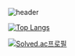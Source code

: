 ![header]([https://capsule-render.vercel.app/api?type=wave&color=auto&height=300&section=header&text=w1shope%20render&fontSize=90](https://capsule-render.vercel.app/api?type=slice&color=auto&height=300&section=header&text=w1shope&fontColor=ffffff&fontSize=90&fontAlign=75&fontAlignY=35))

[![Top Langs](https://github-readme-stats.vercel.app/api/top-langs/?username=w1shope&layout=compact)](https://github.com/w1shope/github-readme-stats)

[![Solved.ac프로필](http://mazassumnida.wtf/api/v2/generate_badge?boj=wishhope)](https://solved.ac/wishhope)
